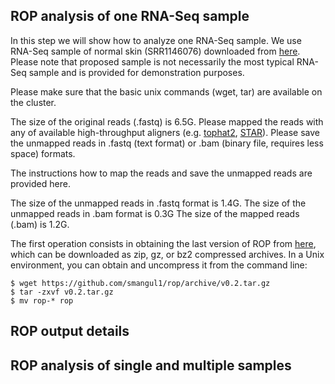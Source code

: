 ## ROP analysis of one RNA-Seq sample

In this step we will show how to analyze one RNA-Seq sample. We use RNA-Seq sample of normal skin (SRR1146076)  downloaded from [here](http://www.ncbi.nlm.nih.gov/geo/query/acc.cgi?acc=GSE54456). Please note 
that proposed sample is not necessarily the most typical RNA-Seq sample and is provided for demonstration purposes. 

Please make sure that the basic unix commands (wget, tar) are available on the cluster. 

The size of the original reads (.fastq) is 6.5G. Please mapped the reads with any of available high-throughput aligners (e.g. [tophat2](https://ccb.jhu.edu/software/tophat/index.shtml), [STAR](https://github.com/alexdobin/STAR)). Please save the unmapped reads in .fastq (text format) or .bam (binary file, requires less space) formats.  

The instructions how to map the reads and save the unmapped reads are provided here. 

The size of the unmapped reads in .fastq format is  1.4G. The size of the unmapped reads in .bam format is 0.3G
The size of the mapped reads (.bam) is 1.2G. 


The first operation consists in obtaining the last version of ROP from [here](http://serghei.bioinformatics.ucla.edu/rop/), which can be downloaded as zip, gz, or bz2 compressed archives. In a Unix environment, you can obtain and uncompress it from the command line:

```
$ wget https://github.com/smangul1/rop/archive/v0.2.tar.gz
$ tar -zxvf v0.2.tar.gz
$ mv rop-* rop
```



## ROP output details
## ROP analysis of single and multiple samples

